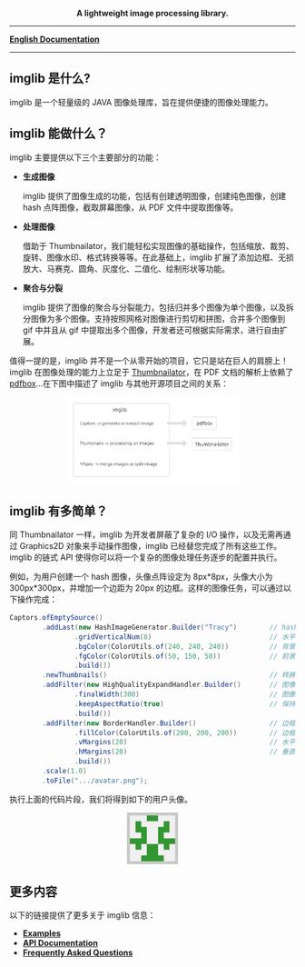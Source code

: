 
<p align="center">
	<strong>A lightweight image processing library.</strong>
</p>

---

[**English Documentation**](README.md)

---

## imglib 是什么?

imglib 是一个轻量级的 JAVA 图像处理库，旨在提供便捷的图像处理能力。

## imglib 能做什么？

imglib 主要提供以下三个主要部分的功能：

* **生成图像**

  imglib 提供了图像生成的功能，包括有创建透明图像，创建纯色图像，创建 hash 点阵图像，截取屏幕图像，从 PDF 文件中提取图像等。

* **处理图像**

  借助于 Thumbnailator，我们能轻松实现图像的基础操作，包括缩放、裁剪、旋转、图像水印、格式转换等等。在此基础上，imglib 扩展了添加边框、无损放大、马赛克、圆角、灰度化、二值化、绘制形状等功能。

* **聚合与分裂**

  imglib 提供了图像的聚合与分裂能力，包括归并多个图像为单个图像，以及拆分图像为多个图像。支持按照网格对图像进行剪切和拼图，合并多个图像到 gif 中并且从 gif 中提取出多个图像，开发者还可根据实际需求，进行自由扩展。

值得一提的是，imglib 并不是一个从零开始的项目，它只是站在巨人的肩膀上！imglib 在图像处理的能力上立足于 [Thumbnailator]()，在 PDF 文档的解析上依赖了 [pdfbox]()...在下图中描述了 imglib 与其他开源项目之间的关系：

<div align="center">
   <img src="/docs/res/relation.png" width="60%"/>
</div>

## imglib 有多简单？
同 Thumbnailator 一样，imglib 为开发者屏蔽了复杂的 I/O 操作，以及无需再通过 Graphics2D 对象来手动操作图像，imglib 已经替您完成了所有这些工作。imglib 的链式 API 使得你可以将一个复杂的图像处理任务逐步的配置并执行。

例如，为用户创建一个 hash 图像，头像点阵设定为 8px\*8px，头像大小为 300px\*300px，并增加一个边距为 20px 的边框。这样的图像任务，可以通过以下操作完成：
```java
Captors.ofEmptySource()
        .addLast(new HashImageGenerator.Builder("Tracy")        // hash 图像生成器
                .gridVerticalNum(8)                             // 水平方向的点阵数量
                .bgColor(ColorUtils.of(240, 240, 240))          // 背景色
                .fgColor(ColorUtils.of(50, 150, 50))            // 前景色
                .build())   
        .newThumbnails()                                        // 转换为 Thumbnails
        .addFilter(new HighQualityExpandHandler.Builder()       // 图像无损放大器
                .finalWidth(300)                                // 图像的宽度
                .keepAspectRatio(true)                          // 保持长宽比例
                .build())   
        .addFilter(new BorderHandler.Builder()                  // 边框处理器
                .fillColor(ColorUtils.of(200, 200, 200))        // 边框填充色
                .vMargins(20)                                   // 水平方向的边距
                .hMargins(20)                                   // 垂直方向的边距
                .build())
        .scale(1.0)
        .toFile(".../avatar.png");
```

执行上面的代码片段，我们将得到如下的用户头像。

<div align="center">
   <img src="docs/res/avatar.png" width="18%"/>
</div>

## 更多内容
以下的链接提供了更多关于 imglib 信息：

+ [**Examples**](/docs/Examples.md)
+ [**API Documentation**](/docs/APIs.md)
+ [**Frequently Asked Questions**](/docs/Questions.md)
